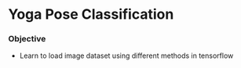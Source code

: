 # Yoga Pose Classification

### Objective
 - Learn to load image dataset using different methods in tensorflow
